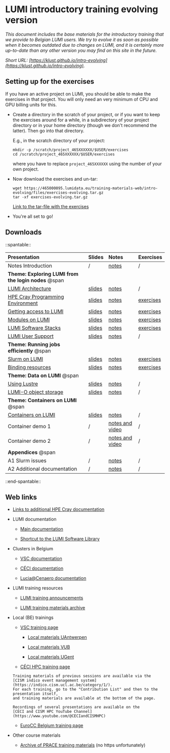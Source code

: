 # LUMI introductory training evolving version

*This document includes the base materials for the introductory training that we
provide to Belgian LUMI users. We try to evolve it as soon as possible when
it becomes outdated due to changes on LUMI, and it is certainly more up-to-date
than any other version you may find on this site in the future.*

*Short URL: [https://klust.github.io/intro-evolving](https://klust.github.io/intro-evolving).*

<!--
## Organisation

-   [Schedule](schedule.md)
-->

<!-- Exercises actual training session. 
## Setting up for the exercises

-   Create a directory in the scratch of the training project, or if you want to
    keep the exercises around for a while after the session and have already
    another project on LUMI, in a subdirectory or your project directory 
    or in your home directory (though we don't recommend the latter).
    Then go into that directory.

    E.g., in the scratch directory of the project:

    ```
    mkdir -p /scratch/project_465000523/$USER/exercises
    cd /scratch/project_465000523/$USER/exercises
    ```

-   Now download the exercises and un-tar:

    ```
    wget https://465000095.lumidata.eu/training-materials-web/intro-evolving/files/exercises-202310xx.tar.gz
    tar -xf exercises-20230509.tar.gz
    ```

    [Link to the tar-file with the exercises](https://465000095.lumidata.eu/training-materials-web/intro-evolving/files/exercises-20230509.tar.gz)

-   You're all set to go!
-->

## Setting up for the exercises

If you have an active project on LUMI, you should be able to make the exercises in that project.
You will only need an very minimum of CPU and GPU billing units for this.

-   Create a directory in the scratch of your project, or if you want to
    keep the exercises around for a while, in a subdirectory of your project directory 
    or in your home directory (though we don't recommend the latter).
    Then go into that directory.

    E.g., in the scratch directory of your project:

    ```
    mkdir -p /scratch/project_465XXXXXX/$USER/exercises
    cd /scratch/project_465XXXXXX/$USER/exercises
    ```

    where you have to replace `project_465XXXXXX` using the number of your own project.

-   Now download the exercises and un-tar:

    ```
    wget https://465000095.lumidata.eu/training-materials-web/intro-evolving/files/exercises-evolving.tar.gz
    tar -xf exercises-evolving.tar.gz
    ```

    [Link to the tar-file with the exercises](https://465000095.lumidata.eu/training-materials-web/intro-evolving/files/exercises-evolving.tar.gz)

-   You're all set to go!


## Downloads

<!-- Note: spantable fails if there are spaces after the trailing |! -->
::spantable::

| Presentation | Slides | Notes | Exercises |
|:-------------|:-------|:------|:----------|
| Notes Introduction | / | [notes](00-Introduction.md) | / |
| **Theme: Exploring LUMI from the login nodes** @span |  |  |  |
| [LUMI Architecture](M01-Architecture.md) | [slides](https://465000095.lumidata.eu/training-materials-web/intro-evolving/files/LUMI-BE-Intro-evolving-01-Architecture.pdf) | [notes](01-Architecture.md) | / |
| [HPE Cray Programming Environment](M02-CPE.md) | [slides](https://465000095.lumidata.eu/training-materials-web/intro-evolving/files/LUMI-BE-Intro-evolving-02-CPE.pdf) | [notes](02-CPE.md) | [exercises](E02-CPE.md) |
| [Getting access to LUMI](M03-Access.md) | [slides](https://465000095.lumidata.eu/training-materials-web/intro-evolving/files/LUMI-BE-Intro-evolving-03-Access.pdf) | [notes](03-Access.md) | [exercises](E03-Access.md) |
| [Modules on LUMI](M04-Modules.md) | [slides](https://465000095.lumidata.eu/training-materials-web/intro-evolving/files/LUMI-BE-Intro-evolving-04-Modules.pdf) | [notes](04-Modules.md) | [exercises](E04-Modules.md) |
| [LUMI Software Stacks](M05-SoftwareStacks.md) | [slides](https://465000095.lumidata.eu/training-materials-web/intro-evolving/files/LUMI-BE-Intro-evolving-05-SoftwareStacks.pdf) | [notes](05-SoftwareStacks.md) | [exercises](E05-SoftwareStacks.md) |
| [LUMI User Support](M06-Support.md) | [slides](https://465000095.lumidata.eu/training-materials-web/intro-evolving/files/LUMI-BE-Intro-evolving-06-Support.pdf) | [notes](06-Support.md) | / |
| **Theme: Running jobs efficiently** @span |  |  |  |
| [Slurm on LUMI](M07-Slurm.md) | [slides](https://465000095.lumidata.eu/training-materials-web/intro-evolving/files/LUMI-BE-Intro-evolving-07-Slurm.pdf) | [notes](07-Slurm.md) | [exercises](E07-Slurm.md) |
| [Binding resources](M08-Binding.md) | [slides](https://465000095.lumidata.eu/training-materials-web/intro-evolving/files/LUMI-BE-Intro-evolving-08-Binding.pdf) | [notes](08-Binding.md) | [exercises](E08-Binding.md) |
| **Theme: Data on LUMI** @span |  |  |  |
| [Using Lustre](M09-Lustre.md) | [slides](https://465000095.lumidata.eu/training-materials-web/intro-evolving/files/LUMI-BE-Intro-evolving-09-Lustre.pdf) | [notes](09-Lustre.md) | / |
| [LUMI-O object storage](M10-ObjectStorage.md) | [slides](https://465000095.lumidata.eu/training-materials-web/intro-evolving/files/LUMI-BE-Intro-evolving-10-ObjectStorage.pdf) | [notes](10-ObjectStorage.md) | / |
| **Theme: Containers on LUMI** @span |  |  |  |
| [Containers on LUMI](M11-Containers.md) | [slides](https://465000095.lumidata.eu/training-materials-web/intro-evolving/files/LUMI-BE-Intro-evolving-11-Containers.pdf) | [notes](11-Containers.md) | / |
| Container demo 1 | / | [notes and video](Demo1.md) | / |
| Container demo 2 | / | [notes and video](Demo2.md) | / |
| **Appendices** @span |  |  |  |
| A1 Slurm issues | / | [notes](A01-SlurmIssues.md) | / |
| A2 Additional documentation | / | [notes](A02-Documentation.md) | / |

::end-spantable::

<!--
| Container demo 1 | / | [notes and video](Demo1.md) | [video](Demo1.md#video-of-the-demo) |
| Container demo 2 | / | [notes and video](Demo2.md) | [video](Demo2.md#video-of-the-demo) |
-->

## Web links

-   [Links to additional HPE Cray documentation](A02-Documentation.md)

-   LUMI documentation

    -   [Main documentation](https://docs.lumi-supercomputer.eu/)

    -   [Shortcut to the LUMI Software Library](https://lumi-supercomputer.github.io/LUMI-EasyBuild-docs/)

-   Clusters in Belgium

    -   [VSC documentation](https://docs.vscentrum.be/en/latest/)

    -   [CÉCI documentation](https://support.ceci-hpc.be/doc/index.html)

    -   [Lucia@Cenaero documentation](https://doc.lucia.cenaero.be/)

-   LUMI training resources

    -   [LUMI training announcements](https://www.lumi-supercomputer.eu/events/)

    -   [LUMI training materials archive](https://lumi-supercomputer.github.io/LUMI-training-materials/)

-   Local (BE) trainings

    -   [VSC training page](https://www.vscentrum.be/vsctraining)

        -   [Local materials UAntwerpen](https://www.uantwerpen.be/en/research-facilities/calcua/training/)
  
        -   [Local materials VUB](https://hpc.vub.be/docs/training-material/)

        -   [Local materials UGent](https://www.ugent.be/hpc/en/training)

     -   [CÉCI HPC training page](https://www.ceci-hpc.be/training.html)

        Training materials of previous sessions are available via the 
        [CISM indico event management system](https://indico.cism.ucl.ac.be/category/1/). 
        For each training, go to the "Contribution List" and then to the presentation itself,
        and training materials are available at the bottom of the page.

        Recordings of several presentations are available on the 
        [CÉCI and CISM HPC YouTube Channel](https://www.youtube.com/@CECIandCISMHPC)

    -   [EuroCC Belgium training page](https://www.enccb.be/training)

-   Other course materials

    -   [Archive of PRACE training materials](https://training.prace-ri.eu/) (no https unfortunately)



